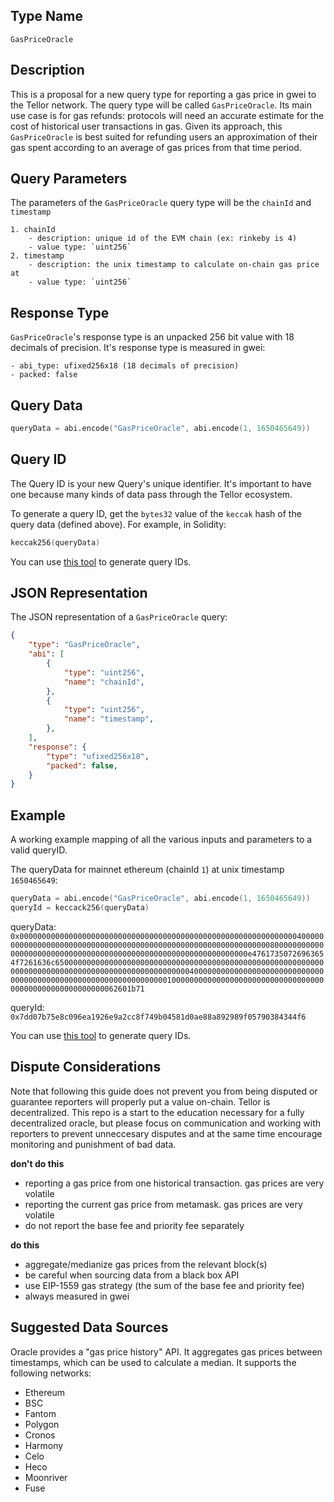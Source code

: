 
## Type Name

`GasPriceOracle`


## Description

This is a proposal for a new query type for reporting a gas price in gwei to the Tellor network. The query type will be called `GasPriceOracle`. Its main use case is for gas refunds: protocols will need an accurate estimate for the cost of historical user transactions in gas. Given its approach, this `GasPriceOracle` is best suited for refunding users an approximation of their gas spent according to an average of gas prices from that time period.


## Query Parameters

The parameters of the `GasPriceOracle` query type will be the `chainId` and `timestamp`

```
1. chainId
    - description: unique id of the EVM chain (ex: rinkeby is 4)
    - value type: `uint256`
2. timestamp
    - description: the unix timestamp to calculate on-chain gas price at
    - value type: `uint256`
```


## Response Type

`GasPriceOracle`'s response type is an unpacked 256 bit value with 18 decimals of precision. It's response type is measured in gwei:
```
- abi_type: ufixed256x18 (18 decimals of precision)
- packed: false
```


## Query Data

```s
queryData = abi.encode("GasPriceOracle", abi.encode(1, 1650465649))
```

## Query ID

The Query ID is your new Query's unique identifier. It's important to have one because many kinds of data pass through the Tellor ecosystem.

To generate a query ID, get the `bytes32` value of the `keccak` hash of the query data (defined above). For example, in Solidity:

```s
keccak256(queryData)
```

You can use [this tool](https://queryidbuilder.herokuapp.com/custom) to generate query IDs.


## JSON Representation
The JSON representation of a `GasPriceOracle` query:
```json
{
    "type": "GasPriceOracle",
    "abi": [
        {
            "type": "uint256",
            "name": "chainId",
        },
        {
            "type": "uint256",
            "name": "timestamp",
        },
    ],
    "response": {
        "type": "ufixed256x18",
        "packed": false,
    }
}
```


## Example
A working example mapping of all the various inputs and parameters to a valid queryID. 

The queryData for mainnet ethereum (chainId `1`) at unix timestamp `1650465649`:

```s
queryData = abi.encode("GasPriceOracle", abi.encode(1, 1650465649))
queryId = keccack256(queryData)
```

queryData: `0x00000000000000000000000000000000000000000000000000000000000000400000000000000000000000000000000000000000000000000000000000000080000000000000000000000000000000000000000000000000000000000000000e47617350726963654f7261636c65000000000000000000000000000000000000000000000000000000000000000000000000000000000000000000000000004000000000000000000000000000000000000000000000000000000000000000010000000000000000000000000000000000000000000000000000000062601b71`

queryId:
`0x7dd07b75e8c096ea1926e9a2cc8f749b04581d0ae88a892989f05790384344f6`

You can use [this tool](https://queryidbuilder.herokuapp.com/custom) to generate query IDs.


## Dispute Considerations

Note that following this guide does not prevent you from being disputed or guarantee reporters will properly put a value on-chain. Tellor is decentralized.  This repo is a start to the education necessary for a fully decentralized oracle, but please focus on communication and working with reporters to prevent unneccesary disputes and at the same time encourage monitoring and punishment of bad data. 

**don't do this**
- reporting a gas price from one historical transaction. gas prices are very volatile
- reporting the current gas price from metamask. gas prices are very volatile
- do not report the base fee and priority fee separately

**do this**
- aggregate/medianize gas prices from the relevant block(s)
- be careful when sourcing data from a black box API
- use EIP-1559 gas strategy (the sum of the base fee and priority fee)
- always measured in gwei



## Suggested Data Sources

Oracle provides a "gas price history" API. It aggregates gas prices between timestamps, which can be used to calculate a median. It supports the following networks:
- Ethereum
- BSC
- Fantom
- Polygon
- Cronos
- Harmony
- Celo
- Heco
- Moonriver
- Fuse
